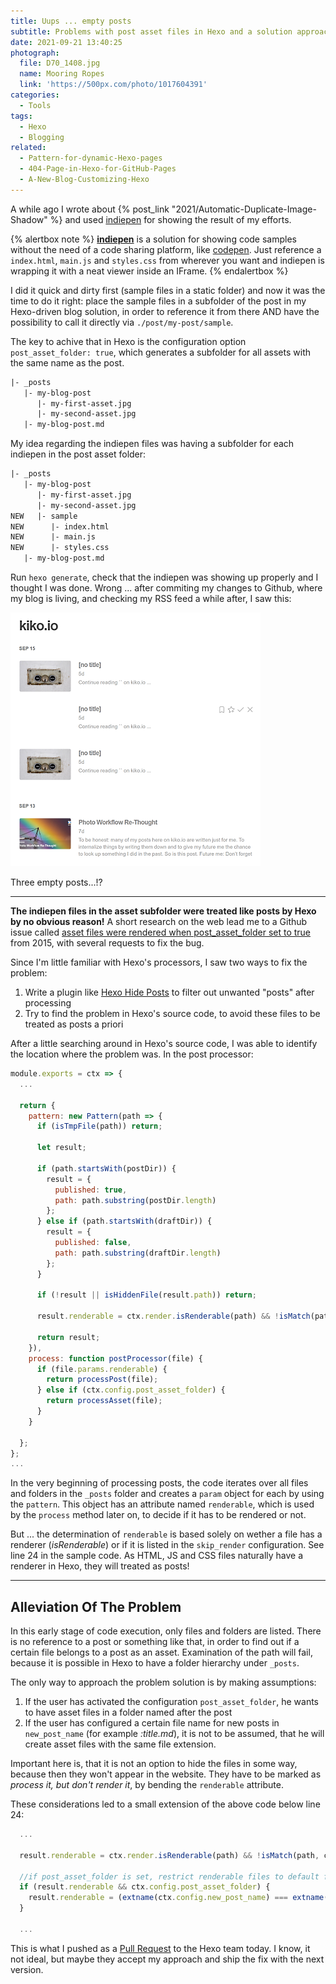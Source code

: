 ```yaml
---
title: Uups ... empty posts
subtitle: Problems with post asset files in Hexo and a solution approach
date: 2021-09-21 13:40:25
photograph:
  file: D70_1408.jpg
  name: Mooring Ropes
  link: 'https://500px.com/photo/1017604391'
categories:
  - Tools
tags:
  - Hexo
  - Blogging
related:
  - Pattern-for-dynamic-Hexo-pages
  - 404-Page-in-Hexo-for-GitHub-Pages
  - A-New-Blog-Customizing-Hexo
---
```


A while ago I wrote about {% post_link "2021/Automatic-Duplicate-Image-Shadow" %} and used [indiepen](https://indiepen.tech/) for showing the result of my efforts.

{% alertbox note %}
**[indiepen](https://indiepen.tech/)** is a solution for showing code samples without the need of a code sharing platform, like [codepen](https://codepen.io/). Just reference a ``index.html``, ``main.js`` and ``styles.css`` from wherever you want and indiepen is wrapping it with a neat viewer inside an IFrame.
{% endalertbox %}

I did it quick and dirty first (sample files in a static folder) and now it was the time to do it right: place the sample files in a subfolder of the post in my Hexo-driven blog solution, in order to reference it from there AND have the possibility to call it directly via ``./post/my-post/sample``.

The key to achive that in Hexo is the configuration option ``post_asset_folder: true``, which generates a subfolder for all assets with the same name as the post.

```txt
|- _posts
   |- my-blog-post
      |- my-first-asset.jpg
      |- my-second-asset.jpg
   |- my-blog-post.md
```

My idea regarding the indiepen files was having a subfolder for each indiepen in the post asset folder:

```txt
|- _posts
   |- my-blog-post
      |- my-first-asset.jpg
      |- my-second-asset.jpg
NEW   |- sample
NEW      |- index.html
NEW      |- main.js
NEW      |- styles.css
   |- my-blog-post.md
```

Run ``hexo generate``, check that the indiepen was showing up properly and I thought I was done. Wrong ... after commiting my changes to Github, where my blog is living, and checking my RSS feed a while after, I saw this:

![Empty posts in feedly](Uups-empty-posts/feed-empty-posts.png)

Three empty posts...!?

<!-- more -->

---

**The indiepen files in the asset subfolder were treated like posts by Hexo by no obvious reason!** A short research on the web lead me to a Github issue called [asset files were rendered when post_asset_folder set to true](https://github.com/hexojs/hexo/issues/1490) from 2015, with several requests to fix the bug.

Since I'm little familiar with Hexo's processors, I saw two ways to fix the problem:

1. Write a plugin like [Hexo Hide Posts](https://github.com/printempw/hexo-hide-posts) to filter out unwanted "posts" after processing
2. Try to find the problem in Hexo's source code, to avoid these files to be treated as posts a priori

After a little searching around in Hexo's source code, I was able to identify the location where the problem was. In the post processor:

```js ./node_modules/hexo/lib/plugins/processor/post.js (shortened)
module.exports = ctx => {
  ...

  return {
    pattern: new Pattern(path => {
      if (isTmpFile(path)) return;

      let result;

      if (path.startsWith(postDir)) {
        result = {
          published: true,
          path: path.substring(postDir.length)
        };
      } else if (path.startsWith(draftDir)) {
        result = {
          published: false,
          path: path.substring(draftDir.length)
        };
      }

      if (!result || isHiddenFile(result.path)) return;

      result.renderable = ctx.render.isRenderable(path) && !isMatch(path, ctx.config.skip_render);

      return result;
    }),
    process: function postProcessor(file) {
      if (file.params.renderable) {
        return processPost(file);
      } else if (ctx.config.post_asset_folder) {
        return processAsset(file);
      }
    }

  };
};
...
```

In the very beginning of processing posts, the code iterates over all files and folders in the ``_posts`` folder and creates a ``param`` object for each by using the ``pattern``. This object has an attribute named ``renderable``, which is used by the ``process`` method later on, to decide if it has to be rendered or not.

But ... the determination of ``renderable`` is based solely on wether a file has a renderer (*isRenderable*) or if it is listed in the ``skip_render`` configuration. See line 24 in the sample code. As HTML, JS and CSS files naturally have a renderer in Hexo, they will treated as posts!

---

## Alleviation Of The Problem

In this early stage of code execution, only files and folders are listed. There is no reference to a post or something like that, in order to find out if a certain file belongs to a post as an asset. Examination of the path will fail, because it is possible in Hexo to have a folder hierarchy under ``_posts``.

The only way to approach the problem solution is by making assumptions:

1. If the user has activated the configuration ``post_asset_folder``, he wants to have asset files in a folder named after the post
2. If the user has configured a certain file name for new posts in ``new_post_name`` (for example *:title.md*), it is not to be assumed, that he will create asset files with the same file extension.

Important here is, that it is not an option to hide the files in some way, because then they won't appear in the website. They have to be marked as *process it, but don't render it*, by bending the ``renderable`` attribute.

These considerations led to a small extension of the above code below line 24:

```js ./node_modules/hexo/lib/plugins/processor/post.js (shortened)
  ...

  result.renderable = ctx.render.isRenderable(path) && !isMatch(path, ctx.config.skip_render);
  
  //if post_asset_folder is set, restrict renderable files to default file extension 
  if (result.renderable && ctx.config.post_asset_folder) {
    result.renderable = (extname(ctx.config.new_post_name) === extname(path));
  }

  ...
```

This is what I pushed as a [Pull Request](https://github.com/hexojs/hexo/pull/4781) to the Hexo team today. I know, it not ideal, but maybe they accept my approach and ship the fix with the next version.